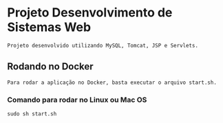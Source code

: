 # Projeto Desenvolvimento de Sistemas Web
    
    Projeto desenvolvido utilizando MySQL, Tomcat, JSP e Servlets.

## Rodando no Docker

    Para rodar a aplicação no Docker, basta executar o arquivo start.sh.

### Comando para rodar no Linux ou Mac OS

    sudo sh start.sh
